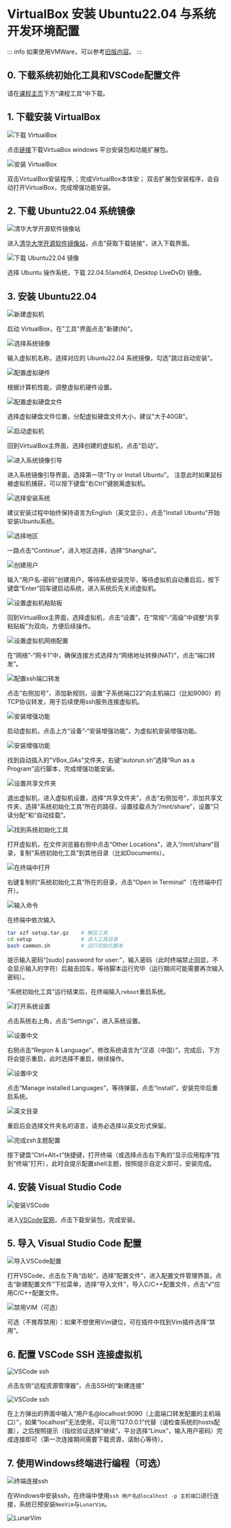 # VirtualBox 安装 Ubuntu22.04 与系统开发环境配置

::: info
如果使用VMWare，可以参考[旧版内容](/2023旧版内容/3.编程思维体系构建/3.Y.3VMware的安装与安装Ubuntu22.04系统.md)。
:::

## 0. 下载系统初始化工具和VSCode配置文件

请在[课程主页](/2.编程模块/2.1%20NekoBytes-TheMissing/2.1%20NekoBytes-TheMissing.md)下方“课程工具”中下载。

## 1. 下载安装 VirtualBox

![下载 VirtualBox](static/virtualbox-download.png)

点击[链接](https://www.virtualbox.org/wiki/Downloads)下载VirtuaBox windows 平台安装包和功能扩展包。

![安装 VirtualBox](static/virtualbox-install.png)

双击VirtualBox安装程序,；完成VirtualBox本体安； 双击扩展包安装程序，会自动打开VirtualBox，完成增强功能安装。

## 2. 下载 Ubuntu22.04 系统镜像

![清华大学开源软件镜像站](static/ubuntu-iso-download1.png)

进入[清华大学开源软件镜像站](https://mirrors.tuna.tsinghua.edu.cn/)，点击"获取下载链接"，进入下载界面。

![下载 Ubuntu22.04 镜像](static/ubuntu-iso-download2.png)

选择 Ubuntu 操作系统，下载 22.04.5(amd64, Desktop LiveDvD) 镜像。

## 3. 安装 Ubuntu22.04

![新建虚拟机](static/virtualbox-ubuntu1.png)

启动 VirtualBox，在"工具"界面点击"新建(N)"。

![选择系统镜像](static/virtualbox-ubuntu2.png)

输入虚拟机名称，选择对应的 Ubuntu22.04 系统镜像，勾选"跳过自动安装"。

![配置虚拟硬件](static/virtualbox-ubuntu3.png)

根据计算机性能，调整虚拟机硬件设置。

![配置虚拟硬盘文件](static/virtualbox-ubuntu4.png)

选择虚拟硬盘文件位置，分配虚拟硬盘文件大小，建议"大于40GB"。

![启动虚拟机](static/virtualbox-ubuntu5.png)

回到VirtualBox主界面，选择创建的虚拟机，点击“启动”。

![进入系统镜像引导](static/virtualbox-ubuntu6.png)

进入系统镜像引导界面，选择第一项“Try or Install Ubuntu”。
注意此时如果鼠标被虚拟机捕获，可以按下键盘“右Ctrl”键脱离虚拟机。

![选择安装系统](static/virtualbox-ubuntu7.png)

建议安装过程中始终保持语言为English（英文显示），点击"Install Ubuntu"开始安装Ubuntu系统。

![选择地区](static/virtualbox-ubuntu8.png)

一路点击“Continue”，进入地区选择，选择“Shanghai”。

![创建用户](static/virtualbox-ubuntu9.png)

输入“用户名-密码”创建用户，等待系统安装完毕，等待虚拟机自动重启后，按下键盘“Enter”回车键启动系统，进入系统后先关闭虚拟机。

![设置虚拟机粘贴板](static/virtualbox-ubuntu10.png)

回到VirtualBox主界面，选择虚拟机，点击“设置”，在“常规”-“高级”中调整“共享粘贴板”为双向，方便后续操作。

![设置虚拟机网络配置](static/virtualbox-ubuntu11.png)

在“网络”-“网卡1”中，确保连接方式选择为“网络地址转换(NAT)”，点击“端口转发”。

![配置ssh端口转发](static/virtualbox-ubuntu12.png)

点击“右侧加号”，添加新规则，设置“子系统端口22”向主机端口（比如9090）的TCP协议转发，用于后续使用ssh服务连接虚拟机。

![安装增强功能](static/virtualbox-ubuntu13.png)

启动虚拟机，点击上方“设备”-“安装增强功能”，为虚拟机安装增强功能。

![安装增强功能](static/virtualbox-ubuntu14.png)

找到自动插入的"VBox_GAs"文件夹，右键“autorun.sh”选择“Run as a Program”运行脚本，完成增强功能安装。

![设置共享文件夹](static/virtualbox-ubuntu15.png)

退出虚拟机，进入虚拟机设置，选择“共享文件夹”，点击“右侧加号”，添加共享文件夹，选择“系统初始化工具”所在的路径，设置挂载点为“/mnt/share”，设置“只读分配”和“自动挂载”。

![找到系统初始化工具](static/virtualbox-ubuntu16.png)

打开虚拟机，在文件浏览器右侧中点击“Other Locations”，进入“/mnt/share”目录，复制“系统初始化工具”到其他目录（比如Documents）。

![在终端中打开](static/virtualbox-ubuntu17.png)

右键复制的“系统初始化工具”所在的目录，点击“Open in Terminal”（在终端中打开）。

![输入命令](static/virtualbox-ubuntu18.png)

在终端中依次输入

```bash
tar xzf setup.tar.gz    # 解压工具
cd setup                # 进入工具目录
bash common.sh          # 运行初始化脚本
```

提示输入密码“[sudo] password for user:”，输入密码（此时终端禁止回显，不会显示输入的字符）后敲击回车，等待脚本运行完毕（运行期间可能需要再次输入密码）。

“系统初始化工具”运行结束后，在终端输入`reboot`重启系统。

![打开系统设置](static/virtualbox-ubuntu19.png)

点击系统右上角，点击“Settings”，进入系统设置。

![设置中文](static/virtualbox-ubuntu20.png)

右侧点击“Region & Language”，修改系统语言为“汉语（中国）”，完成后，下方将会提示重启，此时选择不重启，继续操作。

![设置中文](static/virtualbox-ubuntu21.png)

点击“Manage installed Languages”，等待弹窗，点击“install”，安装完毕后重启系统。

![英文目录](static/virtualbox-ubuntu22.png)

重启后会选择文件夹名的语言，请务必选择以英文形式保留。

![完成zsh主题配置](static/virtualbox-ubuntu23.png)

按下键盘“Ctrl+Alt+t”快捷键，打开终端（或选择点击右下角的“显示应用程序”找到“终端”打开），此时会提示配置shell主题，按照提示自定义即可，安装完成。

## 4. 安装 Visual Studio Code

![安装VSCode](static/VSCode-download.png)

进入[VSCode官网](https://code.visualstudio.com/)，点击下载安装包，完成安装。

## 5. 导入 Visual Studio Code 配置

![导入VSCode配置](static/VSCode-config.png)

打开VSCode，点击左下角“齿轮”，选择“配置文件”，进入配置文件管理界面，点击“新建配置文件”下拉菜单，选择“导入文件”，导入C/C++配置文件，点击“√”应用C/C++配置文件。

![禁用VIM（可选）](static/VSCode-config2.png)

可选（不推荐禁用）：如果不想使用Vim键位，可在插件中找到Vim插件选择“禁用”。

## 6. 配置 VSCode SSH 连接虚拟机

![VSCode ssh](static/VSCode-ssh1.png)

点击左侧“远程资源管理器”，点击SSH的“新建连接”

![VSCode ssh](static/VSCode-ssh2.png)

在上方弹出的界面中输入“用户名@localhost:9090（上面端口转发配置的主机端口）”，如果“localhost”无法使用，可以用“127.0.0.1”代替（请检查系统的hosts配置），之后按照提示（指纹验证选择“继续”，平台选择“Linux”，输入用户密码）完成连接即可（第一次连接期间需要下载资源，请耐心等待）。

## 7. 使用Windows终端进行编程（可选）

![终端连接ssh](static/terminal-ssh.png)

在Windows中安装ssh，在终端中使用`ssh 用户名@localhost -p 主机端口`进行连接，系统已预安装`NeoVim`与`LunarVim`。

![LunarVim](static/lunarvim.png)
[](/2.编程模块/2.1%20NekoBytes-TheMissing/2.1.1%20Book/2.1.2%20开发环境配置.md)
